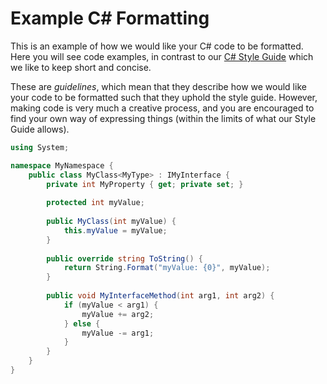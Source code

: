 # Example C# Formatting

This is an example of how we would like your C# code to be formatted.  Here you
will see code examples, in contrast to our [C# Style Guide](CSharpStyle.md)
which we like to keep short and concise.

These are _guidelines_, which mean that they describe how we would like your
code to be formatted such that they uphold the style guide. However, making
code is very much a creative process, and you are encouraged to find your own
way of expressing things (within the limits of what our Style Guide allows).

```csharp
using System;

namespace MyNamespace {
    public class MyClass<MyType> : IMyInterface {
        private int MyProperty { get; private set; }
        
        protected int myValue;
        
        public MyClass(int myValue) {
            this.myValue = myValue;
        }
        
        public override string ToString() {
            return String.Format("myValue: {0}", myValue);
        }
        
        public void MyInterfaceMethod(int arg1, int arg2) {
            if (myValue < arg1) {
                myValue += arg2;
            } else {
                myValue -= arg1;
            }
        }
    }
}
```
